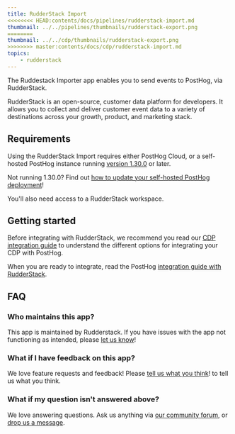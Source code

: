 ```yaml
---
title: RudderStack Import
<<<<<<<< HEAD:contents/docs/pipelines/rudderstack-import.md
thumbnail: ../../pipelines/thumbnails/rudderstack-export.png
========
thumbnail: ../../cdp/thumbnails/rudderstack-export.png
>>>>>>>> master:contents/docs/cdp/rudderstack-import.md
topics:
    - rudderstack
---
```


The Ruddestack Importer app enables you to send events to PostHog, via RudderStack.

RudderStack is an open-source, customer data platform for developers. It allows you to collect and deliver customer event data to a variety of destinations across your growth, product, and marketing stack.

## Requirements

Using the RudderStack Import requires either PostHog Cloud, or a self-hosted PostHog instance running [version 1.30.0](https://posthog.com/blog/the-posthog-array-1-30-0) or later.

Not running 1.30.0? Find out [how to update your self-hosted PostHog deployment](https://posthog.com/docs/runbook/upgrading-posthog)!

You'll also need access to a RudderStack workspace.

## Getting started

Before integrating with RudderStack, we recommend you read our [CDP integration guide](/docs/integrate/cdp) to understand the different options for integrating your CDP with PostHog.

When you are ready to integrate, read the PostHog [integration guide with RudderStack](/docs/libraries/rudderstack).

## FAQ

### Who maintains this app?

This app is maintained by Rudderstack. If you have issues with the app not functioning as intended, please [let us know](http://app.posthog.com/home#supportModal)!

### What if I have feedback on this app?

We love feature requests and feedback! Please [tell us what you think](http://app.posthog.com/home#supportModal)! to tell us what you think.

### What if my question isn't answered above?

We love answering questions. Ask us anything via [our community forum](/questions), or [drop us a message](http://app.posthog.com/home#supportModal). 
